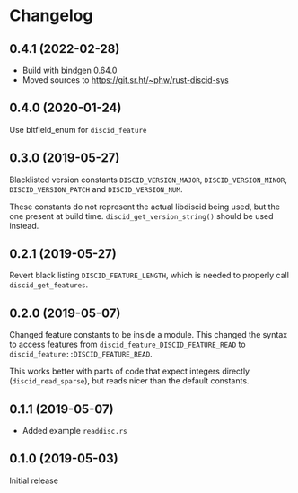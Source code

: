 # Changelog

## 0.4.1 (2022-02-28)
- Build with bindgen 0.64.0
- Moved sources to https://git.sr.ht/~phw/rust-discid-sys

## 0.4.0 (2020-01-24)
Use bitfield_enum for `discid_feature`

## 0.3.0 (2019-05-27)
Blacklisted version constants `DISCID_VERSION_MAJOR`, `DISCID_VERSION_MINOR`,
`DISCID_VERSION_PATCH` and `DISCID_VERSION_NUM`.

These constants do not represent the actual libdiscid being used, but the one
present at build time. `discid_get_version_string()` should be used instead.

## 0.2.1 (2019-05-27)
Revert black listing `DISCID_FEATURE_LENGTH`, which is needed to properly
call `discid_get_features`.

## 0.2.0 (2019-05-07)
Changed feature constants to be inside a module. This changed the syntax
to access features from `discid_feature_DISCID_FEATURE_READ` to
`discid_feature::DISCID_FEATURE_READ`.

This works better with parts of code that expect integers directly
(`discid_read_sparse`), but reads nicer than the default constants.

## 0.1.1 (2019-05-07)
- Added example `readdisc.rs`

## 0.1.0 (2019-05-03)
Initial release

